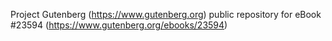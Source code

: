 Project Gutenberg (https://www.gutenberg.org) public repository for eBook #23594 (https://www.gutenberg.org/ebooks/23594)
